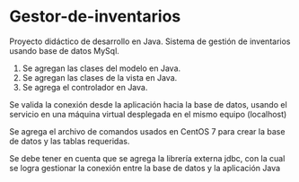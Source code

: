 # Gestor-de-inventarios
Proyecto didáctico de desarrollo en Java. Sistema de gestión de inventarios usando base de datos MySql.

1. Se agregan las clases del modelo en Java.
2. Se agregan las clases de la vista en Java.
3. Se agrega el controlador en Java.

Se valida la conexión desde la aplicación hacia la base de datos, usando el servicio en una máquina virtual desplegada en el mismo equipo (localhost)

Se agrega el archivo de comandos usados en CentOS 7 para crear la base de datos y las tablas requeridas.

Se debe tener en cuenta que se agrega la librería externa jdbc, con la cual se logra gestionar la conexión entre la base de datos y la aplicación Java
